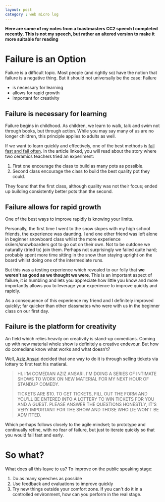```yaml
---
layout: post
category : web micro log
---
```


**Here are some of my notes from a toastmasters CC2 speech I completed recently. This is not my speech, 
but rather an altered version to make it more suitable for reading**

# Failure is an Option

Failure is a difficult topic. Most people (and rightly so) have the notion that failure is a negative thing.
But it should not universally be the case: Failure

*  is necessary for learning
*  allows for rapid growth
*  important for creativity

## Failure is necessary for learning

Failure begins in childhood. As children, we learn to walk, talk and swim not through books, but through action. While
you may say many of us are no longer children, this principle applies to adults as well.

If we want to learn quickly and effectively, one of the best methods is [fail fast and fail often](http://www.thedailybeast.com/articles/2014/01/05/fail-fast-fail-often-how-losing-can-help-you-win.html).
In the article linked, you will read about the story where two ceramics teachers tried an experiment:

1. First one encourage the class to build as many pots as possible.  
2. Second class encourage the class to build the best quality pot they could.  

They found that the first class, although quality was not their focus; ended up building consistently better pots than the second.

## Failure allows for rapid growth

One of the best ways to improve rapidly is knowing your limits. 

Personally, the first time I went to the snow slopes with my high school friends, the experience was daunting. I and one other friend
was left alone in beginner snowboard class whilst the more experience skiiers/snowboarders got to go out on their own. Not to be outdone
we naturally (tried to) join them. Perhaps not surprisingly we failed quite hard; probably spent more time sitting in the snow
than staying upright on the board whilst doing one of the intermediate runs.

But this was a testing experience which revealed to our folly that **we weren't as good as we thought we were**. This is an important
aspect of failure, it is humbling and lets you appreciate how little you know and more importantly allows you to leverage your experience to
improve quickly and rapidly. 

As a consequence of this experience my friend and I definitely improved quickly; far quicker than other classmates who were with us
in the beginner class on our first day.

## Failure is the platform for creativity

An field which relies heavily on creativity is stand-up comedians. Coming up with new material
whole show is definitely a creative endevour. But how do comedians know what works and what doesn't?

Well, [Aziz Ansari](http://en.wikipedia.org/wiki/Aziz_Ansari) decided that one way to do it
is through selling tickets via lottery to first test his matieral.

> HI. I'M COMEDIAN AZIZ ANSARI. I'M DOING A SERIES OF INTIMATE SHOWS TO WORK ON NEW MATERIAL FOR MY NEXT HOUR OF STANDUP COMEDY.
> 
> TICKETS ARE $10. TO GET TICKETS, FILL OUT THE FORM AND YOU'LL BE ENTERED INTO A LOTTERY TO WIN TICKETS FOR YOU AND A GUEST. PLEASE ANSWER THE QUESTIONS HONESTLY, IT'S VERY IMPORTANT FOR THE SHOW AND THOSE WHO LIE WON'T BE ADMITTED.

Which perhaps follows closely to the agile mindset; to prototype and continually refine, with no fear of failure,
but just to iterate quickly so that you would fail fast and early.

# So what?

What does all this leave to us? To improve on the public speaking stage:

1. Do as many speeches as possible  
2. Use feedback and evaluations to improve quickly  
3. Try new things outside your comfort zone. If you can't do it in a controlled environment, how can you perform in the real stage.












